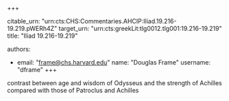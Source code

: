 +++


citable_urn: "urn:cts:CHS:Commentaries.AHCIP:Iliad.19.216-19.219.pWERh4Z"
target_urn: "urn:cts:greekLit:tlg0012.tlg001:19.216-19.219"
title: "Iliad 19.216-19.219"

authors:
- email: "frame@chs.harvard.edu"
  name: "Douglas Frame"
  username: "dframe"
+++

<p>contrast between age and wisdom of Odysseus and the strength of Achilles compared with those of Patroclus and Achilles</p>